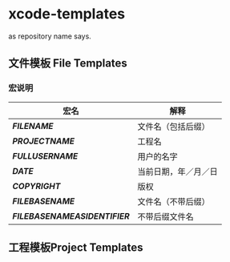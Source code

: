 # xcode-templates

as repository name says.

## 文件模板 File Templates

### 宏说明

|       宏名      	|        解释		|
| -----------------	| ----------------	|
| ___FILENAME___	| 文件名（包括后缀）	|
| ___PROJECTNAME___	| 工程名				|
| ___FULLUSERNAME___| 用户的名字			|
| ___DATE___		| 当前日期，年／月／日	|
| ___COPYRIGHT___	| 版权				|
| ___FILEBASENAME___| 文件名（不带后缀）	|
| ___FILEBASENAMEASIDENTIFIER___	| 不带后缀文件名	|

###

## 工程模板Project Templates
